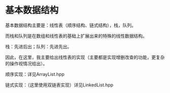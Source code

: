 # 基本数据结构

基本数据结构主要是：线性表（顺序结构、链式结构），栈，队列。

而栈和队列是在数组和线性表的基础上扩展出来的特殊的线性数据结构。

栈：先进后出；队列：先进先出。

因此，在这里，我主要给出线性表的实现（主要都是实现增删改查的功能，更复杂的操作视情况给出）。

顺序实现：详见ArrayList.hpp

链式实现：（这里使用双链表实现）详见LinkedList.hpp

